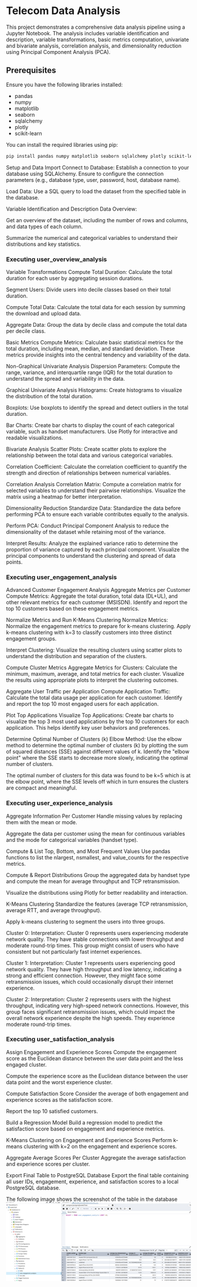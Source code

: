 # Telecom Data Analysis 

This project demonstrates a comprehensive data analysis pipeline using a Jupyter Notebook. The analysis includes variable identification and description, variable transformations, basic metrics computation, univariate and bivariate analysis, correlation analysis, and dimensionality reduction using Principal Component Analysis (PCA).

## Prerequisites

Ensure you have the following libraries installed:

- pandas
- numpy
- matplotlib
- seaborn
- sqlalchemy
- plotly
- scikit-learn

You can install the required libraries using pip:

```bash
pip install pandas numpy matplotlib seaborn sqlalchemy plotly scikit-learn
```

Setup and Data Import
Connect to Database: Establish a connection to your database using SQLAlchemy. Ensure to configure the connection parameters (e.g., database type, user, password, host, database name).

Load Data: Use a SQL query to load the dataset from the specified table in the database.

Variable Identification and Description
Data Overview:

Get an overview of the dataset, including the number of rows and columns, and data types of each column.

Summarize the numerical and categorical variables to understand their distributions and key statistics.

### Executing user_overview_analysis


Variable Transformations
Compute Total Duration: Calculate the total duration for each user by aggregating session durations.

Segment Users: Divide users into decile classes based on their total duration.

Compute Total Data: Calculate the total data for each session by summing the download and upload data.

Aggregate Data: Group the data by decile class and compute the total data per decile class.

Basic Metrics
Compute Metrics: Calculate basic statistical metrics for the total duration, including mean, median, and standard deviation. These metrics provide insights into the central tendency and variability of the data.

Non-Graphical Univariate Analysis
Dispersion Parameters: Compute the range, variance, and interquartile range (IQR) for the total duration to understand the spread and variability in the data.

Graphical Univariate Analysis
Histograms: Create histograms to visualize the distribution of the total duration.

Boxplots: Use boxplots to identify the spread and detect outliers in the total duration.

Bar Charts: Create bar charts to display the count of each categorical variable, such as handset manufacturers. Use Plotly for interactive and readable visualizations.

Bivariate Analysis
Scatter Plots: Create scatter plots to explore the relationship between the total data and various categorical variables.

Correlation Coefficient: Calculate the correlation coefficient to quantify the strength and direction of relationships between numerical variables.

Correlation Analysis
Correlation Matrix: Compute a correlation matrix for selected variables to understand their pairwise relationships. Visualize the matrix using a heatmap for better interpretation.

Dimensionality Reduction
Standardize Data: Standardize the data before performing PCA to ensure each variable contributes equally to the analysis.

Perform PCA: Conduct Principal Component Analysis to reduce the dimensionality of the dataset while retaining most of the variance.

Interpret Results: Analyze the explained variance ratio to determine the proportion of variance captured by each principal component. Visualize the principal components to understand the clustering and spread of data points.

### Executing user_engagement_analysis

Advanced Customer Engagement Analysis
 Aggregate Metrics per Customer
Compute Metrics: Aggregate the total duration, total data (DL+UL), and other relevant metrics for each customer (MSISDN). Identify and report the top 10 customers based on these engagement metrics.

Normalize Metrics and Run K-Means Clustering
Normalize Metrics: Normalize the engagement metrics to prepare for k-means clustering. Apply k-means clustering with k=3 to classify customers into three distinct engagement groups.

Interpret Clustering: Visualize the resulting clusters using scatter plots to understand the distribution and separation of the clusters.

Compute Cluster Metrics
Aggregate Metrics for Clusters: Calculate the minimum, maximum, average, and total metrics for each cluster. Visualize the results using appropriate plots to interpret the clustering outcomes.

Aggregate User Traffic per Application
Compute Application Traffic: Calculate the total data usage per application for each customer. Identify and report the top 10 most engaged users for each application.

Plot Top Applications
Visualize Top Applications: Create bar charts to visualize the top 3 most used applications by the top 10 customers for each application. This helps identify key user behaviors and preferences.

Determine Optimal Number of Clusters (k)
Elbow Method: Use the elbow method to determine the optimal number of clusters (k) by plotting the sum of squared distances (SSE) against different values of k. Identify the "elbow point" where the SSE starts to decrease more slowly, indicating the optimal number of clusters.

The optimal number of clusters for this data was found to be k=5 which is at the elbow point, where the SSE levels off which in turn ensures the clusters are compact and meaningful.

### Executing user_experience_analysis

Aggregate Information Per Customer
Handle missing values by replacing them with the mean or mode.

Aggregate the data per customer using the mean for continuous variables and the mode for categorical variables (handset type).

Compute & List Top, Bottom, and Most Frequent Values
Use pandas functions to list the nlargest, nsmallest, and value_counts for the respective metrics.

Compute & Report Distributions
Group the aggregated data by handset type and compute the mean for average throughput and TCP retransmission.

Visualize the distributions using Plotly for better readability and interaction.

K-Means Clustering
Standardize the features (average TCP retransmission, average RTT, and average throughput).

Apply k-means clustering to segment the users into three groups.

Cluster 0:
Interpretation: Cluster 0 represents users experiencing moderate network quality. They have stable connections with lower throughput and moderate round-trip times. This group might consist of users who have consistent but not particularly fast internet experiences.

Cluster 1:
Interpretation: Cluster 1 represents users experiencing good network quality. They have high throughput and low latency, indicating a strong and efficient connection. However, they might face some retransmission issues, which could occasionally disrupt their internet experience.

Cluster 2:
Interpretation: Cluster 2 represents users with the highest throughput, indicating very high-speed network connections. However, this group faces significant retransmission issues, which could impact the overall network experience despite the high speeds. They experience moderate round-trip times.

### Executing user_satisfaction_analysis
Assign Engagement and Experience Scores
Compute the engagement score as the Euclidean distance between the user data point and the less engaged cluster.

Compute the experience score as the Euclidean distance between the user data point and the worst experience cluster.

Compute Satisfaction Score
Consider the average of both engagement and experience scores as the satisfaction score.

Report the top 10 satisfied customers.

Build a Regression Model
Build a regression model to predict the satisfaction score based on engagement and experience metrics.

K-Means Clustering on Engagement and Experience Scores
Perform k-means clustering with k=2 on the engagement and experience scores.

Aggregate Average Scores Per Cluster
Aggregate the average satisfaction and experience scores per cluster.

Export Final Table to PostgreSQL Database
Export the final table containing all user IDs, engagement, experience, and satisfaction scores to a local PostgreSQL database.

The following image shows the screenshot of the table in the database
![Example Image](postgres_data.png)
